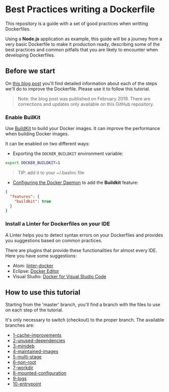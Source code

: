 # Best Practices writing a Dockerfile

This repository is a guide with a set of good practices when writting Dockerfiles.

Using a **Node.js** application as example, this guide will be a journey from a very basic Dockerfile to make it production ready, describing some of the best practices and common pitfalls that you are likely to encounter when developing Dockerfiles.

## Before we start

On [this blog post](https://engineering.bitnami.com/articles/best-practices-writing-a-dockerfile.html) you'll find detailed information about each of the steps we'll do to improve the Dockerfile. Please use it to follow this tutorial.

> Note: the blog post was published on February 2019. There are corrections and updates only available on this GitHub repository.

### Enable BuilKit

Use [BuildKit](https://github.com/moby/buildkit) to build your Docker images. It can improve the performance when building Docker images.

It can be enabled on two different ways:

- Exporting the `DOCKER_BUILDKIT` environment variable:

```bash
export DOCKER_BUILDKIT=1
```

> TIP: add it to your ~/.bashrc file

- [Configuring the Docker Daemon](https://docs.docker.com/config/daemon/#configure-the-docker-daemon) to add the **Buildkit** feature:

```json
{
  "features": {
    "buildkit": true
  }
}
```

### Install a Linter for Dockerfiles on your IDE

A Linter helps you to detect syntax errors on your Dockerfiles and provides you suggestions based on common practices.

There are plugins that provide these functionalities for almost every IDE. Here you have some suggestions:

- Atom: [linter-docker](https://github.com/AtomLinter/linter-docker)
- Eclipse: [Docker Editor](https://marketplace.eclipse.org/content/docker-editor)
- Visual Studio: [Docker for Visual Studio Code](https://marketplace.visualstudio.com/items?itemName=ms-azuretools.vscode-docker)

## How to use this tutorial

Starting from the 'master' branch, you'll find a branch with the files to use on each step of the tutorial.

It's only necessary to switch (checkout) to the proper branch. The available branches are:

- [1-cache-improvements](https://github.com/juan131/dockerfile-best-practices/tree/1-cache-improvements)
- [2-unused-dependencies](https://github.com/juan131/dockerfile-best-practices/tree/2-unused-dependencies)
- [3-minideb](https://github.com/juan131/dockerfile-best-practices/tree/3-minideb)
- [4-maintained-images](https://github.com/juan131/dockerfile-best-practices/tree/4-maintained-images)
- [5-multi-stage](https://github.com/juan131/dockerfile-best-practices/tree/5-multi-stage)
- [6-non-root](https://github.com/juan131/dockerfile-best-practices/tree/6-non-root)
- [7-workdir](https://github.com/juan131/dockerfile-best-practices/tree/7-workdir)
- [8-mounted-configuration](https://github.com/juan131/dockerfile-best-practices/tree/8-mounted-configuration)
- [9-logs](https://github.com/juan131/dockerfile-best-practices/tree/9-logs)
- [10-entrypoint](https://github.com/juan131/dockerfile-best-practices/tree/10-entrypoint)
